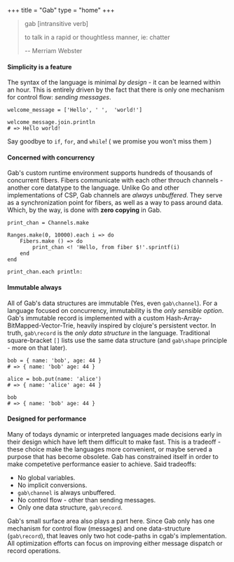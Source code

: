 +++
title = "Gab"
type = "home"
+++
> gab [intransitive verb]
>
> to talk in a rapid or thoughtless manner, ie: chatter
>
> -- Merriam Webster
#### Simplicity is a feature
The syntax of the language is minimal *by design* - it can be learned within an hour.
This is entirely driven by the fact that there is only one mechanism for control flow: *sending messages*.
```gab
welcome_message = ['Hello', ' ',  'world!']

welcome_message.join.println
# => Hello world!
```
Say goodbye to `if`, `for`, and `while`! ( we promise you won't miss them )
#### Concerned with concurrency
Gab's custom runtime environment supports hundreds of thousands of concurrent fibers. Fibers communicate with each other throuch channels - 
another core datatype to the language. Unlike Go and other implementations of CSP, Gab channels are *always unbuffered*. They serve as a synchronization point
for fibers, as well as a way to pass around data. Which, by the way, is done with **zero copying** in Gab.
```gab
print_chan = Channels.make

Ranges.make(0, 10000).each i => do
    Fibers.make () => do
        print_chan <! 'Hello, from fiber $!'.sprintf(i)
    end
end

print_chan.each println:
```
#### Immutable always
All of Gab's data structures are immutable (Yes, even `gab\channel`). For a language focused on concurrency, immutability is the *only sensible option*.
Gab's immutable record is implemented with a custom Hash-Array-BitMapped-Vector-Trie, heavily inspired by clojure's persistent vector. In truth, `gab\record` is the *only data structure* in the language.
Traditional square-bracket `[]` lists use the same data structure (and `gab\shape` principle - more on that later).
```gab
bob = { name: 'bob', age: 44 }
# => { name: 'bob' age: 44 }

alice = bob.put(name: 'alice')
# => { name: 'alice' age: 44 }

bob
# => { name: 'bob' age: 44 }
```
#### Designed for performance
Many of todays dynamic or interpreted languages made decisions early in their design which have left them difficult to make fast. This is a tradeoff - these choice make the languages more
convenient, or maybe served a purpose that has become obsolete. Gab has constrained itself in order to make competetive performance easier to achieve.
Said tradeoffs:

- No global variables.
- No implicit conversions.
- `gab\channel` is always unbuffered.
- No control flow - other than sending messages.
- Only one data structure, `gab\record`.

Gab's small surface area also plays a part here. Since Gab only has one mechanism for control flow (messages) and one data-structure (`gab\record`),  that leaves only two hot code-paths in cgab's implementation.
All optimization efforts can focus on improving either message dispatch or record operations.
